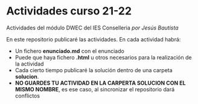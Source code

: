 # Actividades curso 21-22
Actividades del módulo DWEC del IES Conselleria *por Jesús Bautista*

En este repositorio publicaré las actividades. En cada actividad habrá:
* Un fichero **enunciado.md** con el enunciado
* Puede que haya fichero **.html** u otros necesarios para la realización de la actividad
* Cada cierto tiempo publicaré la solución dentro de una carpeta **solucion**. 
* **NO GUARDES TU ACTIVIDAD EN LA CARPERTA SOLUCION CON EL MISMO NOMBRE**, es ese caso, al sincronizar el repositorio dará conflictos
